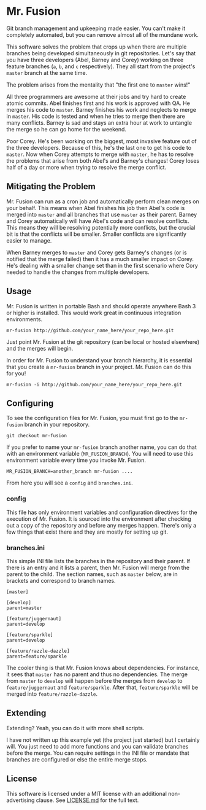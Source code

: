 Mr. Fusion
==========

Git branch management and upkeeping made easier.  You can't make it completely automated, but you can remove almost all of the mundane work.


This software solves the problem that crops up when there are multiple branches being developed simultaneously in git repositories.  Let's say that you have three developers (Abel, Barney and Corey) working on three feature branches (`a`, `b`, and `c` respectively).  They all start from the project's `master` branch at the same time.

The problem arises from the mentality that "the first one to `master` wins!"

All three programmers are awesome at their jobs and try hard to create atomic commits.  Abel finishes first and his work is approved with QA.  He merges his code to `master`.  Barney finishes his work and neglects to merge in `master`.  His code is tested and when he tries to merge then there are many conflicts.  Barney is sad and stays an extra hour at work to untangle the merge so he can go home for the weekend.

Poor Corey.  He's been working on the biggest, most invasive feature out of the three developers.  Because of this, he's the last one to get his code to `master`.  Now when Corey attempts to merge with `master`, he has to resolve the problems that arise from both Abel's and Barney's changes!  Corey loses half of a day or more when trying to resolve the merge conflict.


Mitigating the Problem
----------------------

Mr. Fusion can run as a cron job and automatically perform clean merges on your behalf.  This means when Abel finishes his job then Abel's code is merged into `master` and all branches that use `master` as their parent.  Barney and Corey automatically will have Abel's code and can resolve conflicts.  This means they will be resolving potentially more conflicts, but the crucial bit is that the conflicts will be smaller.  Smaller conflicts are significantly easier to manage.

When Barney merges to `master` and Corey gets Barney's changes (or is notified that the merge failed) then it has a much smaller impact on Corey.  He's dealing with a smaller change set than in the first scenario where Cory needed to handle the changes from multiple developers.


Usage
-----

Mr. Fusion is written in portable Bash and should operate anywhere Bash 3 or higher is installed.  This would work great in continuous integration environments.

    mr-fusion http://github.com/your_name_here/your_repo_here.git

Just point Mr. Fusion at the git repository (can be local or hosted elsewhere) and the merges will begin.

In order for Mr. Fusion to understand your branch hierarchy, it is essential that you create a `mr-fusion` branch in your project.  Mr. Fusion can do this for you!

    mr-fusion -i http://github.com/your_name_here/your_repo_here.git


Configuring
-----------

To see the configuration files for Mr. Fusion, you must first go to the `mr-fusion` branch in your repository.

    git checkout mr-fusion

If you prefer to name your `mr-fusion` branch another name, you can do that with an environment variable (`MR_FUSION_BRANCH`).  You will need to use this environment variable every time you invoke Mr. Fusion.

    MR_FUSION_BRANCH=another_branch mr-fusion ....

From here you will see a `config` and `branches.ini`.


### config

This file has only environment variables and configuration directives for the execution of Mr. Fusion.  It is sourced into the environment after checking out a copy of the repository and before any merges happen.  There's only a few things that exist there and they are mostly for setting up git.


### branches.ini

This simple INI file lists the branches in the repository and their parent.  If there is an entry and it lists a parent, then Mr. Fusion will merge from the parent to the child.  The section names, such as `master` below, are in brackets and correspond to branch names.

    [master]

    [develop]
    parent=master

    [feature/juggernaut]
    parent=develop

    [feature/sparkle]
    parent=develop

    [feature/razzle-dazzle]
    parent=feature/sparkle

The cooler thing is that Mr. Fusion knows about dependencies.  For instance, it sees that `master` has no parent and thus no dependencies.  The merge from `master` to `develop` will happen before the merges from `develop` to `feature/juggernaut` and `feature/sparkle`.  After that, `feature/sparkle` will be merged into `feature/razzle-dazzle`.


Extending
---------

Extending?  Yeah, you can do it with more shell scripts.

I have not written up this example yet (the project just started) but I certainly will.  You just need to add more functions and you can validate branches before the merge.  You can require settings in the INI file or mandate that branches are configured or else the entire merge stops.


License
-------

This software is licensed under a MIT license with an additional non-advertising clause.  See [LICENSE.md](LICENSE.md) for the full text.
